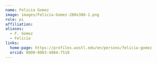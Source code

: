 ```yaml
---
name: Felicia Gomez
image: images/Felicia-Gomez-280x386-1.png
role: pi
affiliation:
aliases:
  - F. Gomez
  - Felicia
links:
  home-page: https://profiles.wustl.edu/en/persons/felicia-gomez
  orcid: 0000-0003-4884-7510
---
```


